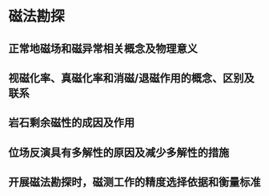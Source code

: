 # 磁法勘探

## 正常地磁场和磁异常相关概念及物理意义

## 视磁化率、真磁化率和消磁/退磁作用的概念、区别及联系

## 岩石剩余磁性的成因及作用

## 位场反演具有多解性的原因及减少多解性的措施 

##  开展磁法勘探时，磁测工作的精度选择依据和衡量标准
